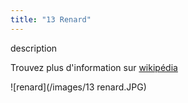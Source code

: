 ```yaml
---
title: "13 Renard"
---
```

description


Trouvez plus d'information sur [wikipédia](https://fr.wikipedia.org/wiki/Renard_roux)

![renard](/images/13 renard.JPG)